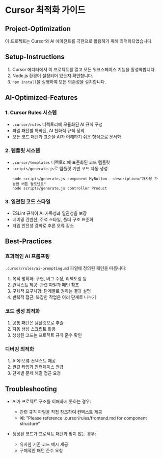 # Cursor 최적화 가이드

## Project-Optimization

이 프로젝트는 Cursor와 AI 에이전트를 극한으로 활용하기 위해 최적화되었습니다.

## Setup-Instructions

1. Cursor 에디터에서 이 프로젝트를 열고 모든 워크스페이스 기능을 활성화합니다.
2. Node.js 환경이 설정되어 있는지 확인합니다.
3. `npm install`을 실행하여 모든 의존성을 설치합니다.

## AI-Optimized-Features

### 1. Cursor Rules 시스템

- `.cursor/rules` 디렉토리에 모듈화된 AI 규칙 구성
- 파일 패턴별 특화된, AI 친화적 규칙 정의
- 모든 코드 패턴과 표준을 AI가 이해하기 쉬운 형식으로 문서화

### 2. 템플릿 시스템

- `.cursor/templates` 디렉토리에 표준화된 코드 템플릿
- `scripts/generate.js`로 템플릿 기반 코드 자동 생성
  ```
  node scripts/generate.js component MyButton --description="재사용 가능한 버튼 컴포넌트"
  node scripts/generate.js controller Product
  ```

### 3. 일관된 코드 스타일

- ESLint 규칙이 AI 가독성과 일관성을 보장
- 네이밍 컨벤션, 주석 스타일, 폴더 구조 표준화
- 타입 안전성 강화로 추론 오류 감소

## Best-Practices

### 효과적인 AI 프롬프팅

`.cursor/rules/ai-prompting.md` 파일에 정의된 패턴을 따릅니다:

1. 목적 명확화: 구현, 버그 수정, 리팩토링 등
2. 컨텍스트 제공: 관련 파일과 패턴 참조
3. 구체적 요구사항: 단계별로 원하는 결과 설명
4. 반복적 접근: 복잡한 작업은 여러 단계로 나누기

### 코드 생성 최적화

1. 공통 패턴은 템플릿으로 추출
2. 자동 생성 스크립트 활용
3. 생성된 코드는 프로젝트 규칙 준수 확인

### 디버깅 최적화

1. AI에 오류 컨텍스트 제공
2. 관련 타입과 인터페이스 언급
3. 단계별 문제 해결 접근 요청

## Troubleshooting

- AI가 프로젝트 구조를 이해하지 못하는 경우:
  - 관련 규칙 파일을 직접 참조하여 컨텍스트 제공
  - 예: "Please reference .cursor/rules/frontend.md for component structure"

- 생성된 코드가 프로젝트 패턴과 맞지 않는 경우:
  - 유사한 기존 코드 예시 제공
  - 구체적인 패턴 준수 요청 